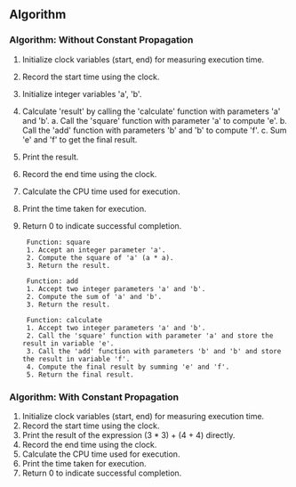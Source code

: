 ## Algorithm

### Algorithm: Without Constant Propagation

1. Initialize clock variables (start, end) for measuring execution time.
2. Record the start time using the clock.
3. Initialize integer variables 'a', 'b'.
4. Calculate 'result' by calling the 'calculate' function with parameters 'a' and 'b'.
    a. Call the 'square' function with parameter 'a' to compute 'e'.
    b. Call the 'add' function with parameters 'b' and 'b' to compute 'f'.
    c. Sum 'e' and 'f' to get the final result.
5. Print the result.
6. Record the end time using the clock.
7. Calculate the CPU time used for execution.
8. Print the time taken for execution.
9. Return 0 to indicate successful completion.

        Function: square
        1. Accept an integer parameter 'a'.
        2. Compute the square of 'a' (a * a).
        3. Return the result.

        Function: add
        1. Accept two integer parameters 'a' and 'b'.
        2. Compute the sum of 'a' and 'b'.
        3. Return the result.

        Function: calculate
        1. Accept two integer parameters 'a' and 'b'.
        2. Call the 'square' function with parameter 'a' and store the result in variable 'e'.
        3. Call the 'add' function with parameters 'b' and 'b' and store the result in variable 'f'.
        4. Compute the final result by summing 'e' and 'f'.
        5. Return the final result.


### Algorithm: With Constant Propagation

1. Initialize clock variables (start, end) for measuring execution time.
2. Record the start time using the clock.
3. Print the result of the expression (3 * 3) + (4 + 4) directly.
4. Record the end time using the clock.
5. Calculate the CPU time used for execution.
6. Print the time taken for execution.
7. Return 0 to indicate successful completion.
